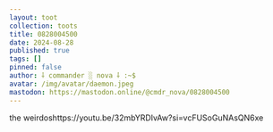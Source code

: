 ```yaml
---
layout: toot
collection: toots
title: 0828004500
date: 2024-08-28
published: true
tags: []
pinned: false
author: ⸸ commander ░ nova ⸸ :~$
avatar: /img/avatar/daemon.jpeg
mastodon: https://mastodon.online/@cmdr_nova/0828004500
---
```


the weirdoshttps://youtu.be/32mbYRDIvAw?si=vcFUSoGuNAsQN6xe
